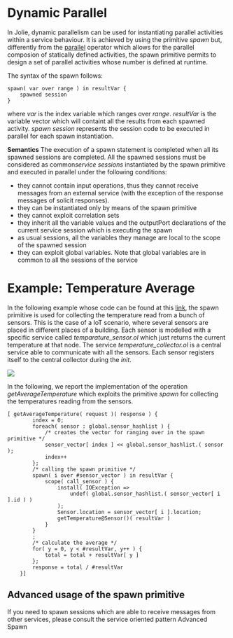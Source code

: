 # Dynamic Parallel
In Jolie, dynamic parallelism can be used for instantiating parallel activities within a service behaviour. It is achieved by using the primitive *spawn* but, differently from the [parallel](../basics/composing_statements#parallel) operator
which allows for the parallel composion of statically defined activities, the spawn primitive permits to design a set of parallel activities whose number is defined at runtime.

The syntax of the spawn follows:
```text
spawn( var over range ) in resultVar {
    spawned session
}
```
where *var* is the index variable which ranges over *range*. *resultVar* is the variable vector which will containt all the results from each spawned activity. *spawn session* represents the session code to be  executed in parallel for each spawn instantiation.

**Semantics**
The execution of a spawn statement is completed when all its spawned sessions are completed.
All the spawned sessions must be considered as common*service sessions* instantiated by the spawn primitive and executed in parallel under the following conditions:
* they cannot contain input operations, thus they cannot receive messages from an external service (with the exception of the response messages of solicit responses). 
* they can be instantiated only by means of the spawn primitive
* they cannot exploit correlation sets
* they inherit all the variable values and the outputPort declarations of the current service session which is executing the spawn
* as usual sessions, all the variables they manage are local to the scope of the spawned session
* they can exploit global variables. Note that global variables are in common to all the sessions of the service

# Example: Temperature Average 
In the following example whose code can be found at this [link](https://github.com/jolie/examples/tree/master/02_basics/9_dynamicparallel/1_temperature_average), the spawn primitive is used for collecting the temperature read from a bunch of sensors. This is the case of a IoT scenario, where several sensors are placed in different places of a building. Each sensor is modelled with a specific service called *temparature_sensor.ol* which just returns the current temperature at that node. The service *temperature_collector.ol* is a central service able to communicate with all the sensors. Each sensor registers itself to the central collector during the *init*.

![](../../.gitbook/assets/temperature_collector.png)

In the following, we report the implementation of the operation *getAverageTemperature* which exploits the primitive *spawn* for collecting the temperatures reading from the sensors.

```jolie
[ getAverageTemperature( request )( response ) {
        index = 0;
        foreach( sensor : global.sensor_hashlist ) {
            /* creates the vector for ranging over in the spawn primitive */
            sensor_vector[ index ] << global.sensor_hashlist.( sensor );
            index++
        };
        /* calling the spawn primitive */
        spawn( i over #sensor_vector ) in resultVar {
            scope( call_sensor ) {
                install( IOException =>
                    undef( global.sensor_hashlist.( sensor_vector[ i ].id ) )
                );
                Sensor.location = sensor_vector[ i ].location;
                getTemperature@Sensor()( resultVar )
            }
        }
        ;
        /* calculate the average */
        for( y = 0, y < #resultVar, y++ ) {
            total = total + resultVar[ y ]
        };
        response = total / #resultVar
    }]
```



## Advanced usage of the spawn primitive
If you need to spawn sessions which are able to receive messages from other services, please consult the service oriented pattern <a id="navlink_language_advanced_spawn">Advanced Spawn</a></li>

